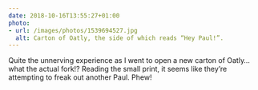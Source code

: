 ```yaml
---
date: 2018-10-16T13:55:27+01:00
photo:
- url: /images/photos/1539694527.jpg
  alt: Carton of Oatly, the side of which reads “Hey Paul!”.
---
```

Quite the unnerving experience as I went to open a new carton of Oatly… what the actual fork!? Reading the small print, it seems like they’re attempting to freak out another Paul. Phew!
